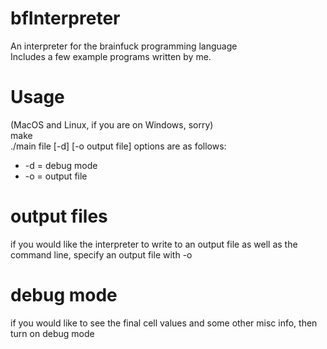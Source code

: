 # bfInterpreter  
An interpreter for the brainfuck programming language  
Includes a few example programs written by me.
# Usage  
(MacOS and Linux, if you are on Windows, sorry)  
    make  
    ./main file [-d] [-o output file]
options are as follows:  
* -d = debug mode  
* -o = output file  
# output files  
if you would like the interpreter to write to an output file as well as the command line, specify an output file with -o
# debug mode
if you would like to see the final cell values and some other misc info, then turn on debug mode

